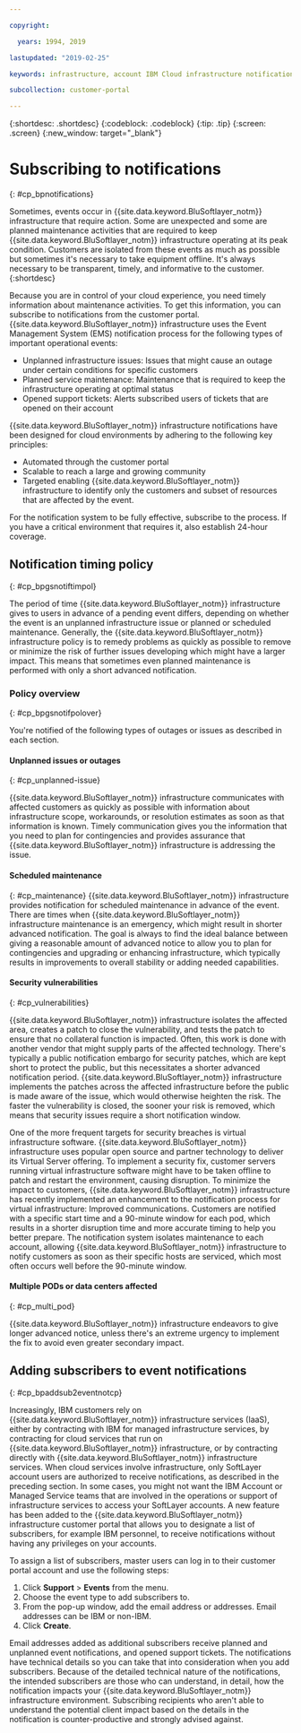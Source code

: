 ```yaml
---

copyright:

  years: 1994, 2019

lastupdated: "2019-02-25"

keywords: infrastructure, account IBM Cloud infrastructure notifications, unplanned infrastructure issues, notifications 

subcollection: customer-portal

---
```


{:shortdesc: .shortdesc}
{:codeblock: .codeblock}
{:tip: .tip}
{:screen: .screen}
{:new_window: target="_blank"}


# Subscribing to notifications
{: #cp_bpnotifications}

Sometimes, events occur in {{site.data.keyword.BluSoftlayer_notm}} infrastructure that require action. Some are unexpected and some are planned maintenance activities that are required to keep {{site.data.keyword.BluSoftlayer_notm}} infrastructure operating at its peak condition. Customers are isolated from these events as much as possible but sometimes it's necessary to take equipment offline. It's always necessary to be transparent, timely, and informative to the customer.
{:shortdesc}

Because you are in control of your cloud experience, you need timely information about maintenance activities. To get this information, you can subscribe to notifications from the customer portal. {{site.data.keyword.BluSoftlayer_notm}} infrastructure uses the Event Management System (EMS) notification process for the following types of important operational events:
* Unplanned infrastructure issues: Issues that might cause an outage under certain conditions for specific customers
* Planned service maintenance: Maintenance that is required to keep the infrastructure operating at optimal status
* Opened support tickets: Alerts subscribed users of tickets that are opened on their account

{{site.data.keyword.BluSoftlayer_notm}} infrastructure notifications have been designed for cloud environments by adhering to the following key principles:
* Automated through the customer portal
* Scalable to reach a large and growing community
* Targeted enabling {{site.data.keyword.BluSoftlayer_notm}} infrastructure to identify only the customers and subset of resources that are affected by the event.

For the notification system to be fully effective, subscribe to the process. If you have a critical environment that requires it, also establish 24-hour coverage.


## Notification timing policy
{: #cp_bpgsnotiftimpol}

The period of time {{site.data.keyword.BluSoftlayer_notm}} infrastructure gives to users in advance of a pending event differs, depending on whether the event is an unplanned infrastructure issue or planned or scheduled maintenance. Generally, the {{site.data.keyword.BluSoftlayer_notm}} infrastructure policy is to remedy problems as quickly as possible to remove or minimize the risk of further issues developing which might have a larger impact. This means that sometimes even planned maintenance is performed with only a short advanced notification.

### Policy overview
{: #cp_bpgsnotifpolover}

You're notified of the following types of outages or issues as described in each section.

#### Unplanned issues or outages
{: #cp_unplanned-issue}

{{site.data.keyword.BluSoftlayer_notm}} infrastructure communicates with affected customers as quickly as possible with information about infrastructure scope, workarounds, or resolution estimates as soon as that information is known. Timely communication gives you the information that you need to plan for contingencies and provides assurance that {{site.data.keyword.BluSoftlayer_notm}} infrastructure is addressing the issue.

#### Scheduled maintenance
{: #cp_maintenance}
{{site.data.keyword.BluSoftlayer_notm}} infrastructure provides notification for scheduled maintenance in advance of the event. There are times when {{site.data.keyword.BluSoftlayer_notm}} infrastructure maintenance is an emergency, which might result in shorter advanced notification. The goal is always to find the ideal balance between giving a reasonable amount of advanced notice to allow you to plan for contingencies and upgrading or enhancing infrastructure, which typically results in improvements to overall stability or adding needed capabilities.

#### Security vulnerabilities
{: #cp_vulnerabilities}

{{site.data.keyword.BluSoftlayer_notm}} infrastructure isolates the affected area, creates a patch to close the vulnerability, and tests the patch to ensure that no collateral function is impacted. Often, this work is done with another vendor that might supply parts of the affected technology. There's typically a public notification embargo for security patches, which are kept short to protect the public, but this necessitates a shorter advanced notification period. {{site.data.keyword.BluSoftlayer_notm}} infrastructure implements the patches across the affected infrastructure before the public is made aware of the issue, which would otherwise heighten the risk. The faster the vulnerability is closed, the sooner your risk is removed, which means that security issues require a short notification window.

One of the more frequent targets for security breaches is virtual infrastructure software. {{site.data.keyword.BluSoftlayer_notm}} infrastructure uses popular open source and partner technology to deliver its Virtual Server offering. To implement a security fix, customer servers running virtual infrastructure software might have to be taken offline to patch and restart the environment, causing disruption. To minimize the impact to customers, {{site.data.keyword.BluSoftlayer_notm}} infrastructure has recently implemented an enhancement to the notification process for virtual infrastructure: Improved communications. Customers are notified with a specific start time and a 90-minute window for each pod, which results in a shorter disruption time and more accurate timing to help you better prepare. The notification system isolates maintenance to each account, allowing {{site.data.keyword.BluSoftlayer_notm}} infrastructure to notify customers as soon as their specific hosts are serviced, which most often occurs well before the 90-minute window.

#### Multiple PODs or data centers affected
{: #cp_multi_pod}

{{site.data.keyword.BluSoftlayer_notm}} infrastructure endeavors to give longer advanced notice, unless there's an extreme urgency to implement the fix to avoid even greater secondary impact.


## Adding subscribers to event notifications
{: #cp_bpaddsub2eventnotcp}

Increasingly, IBM customers rely on {{site.data.keyword.BluSoftlayer_notm}} infrastructure services (IaaS), either by contracting with IBM for managed infrastructure services, by contracting for cloud services that run on {{site.data.keyword.BluSoftlayer_notm}} infrastructure, or by contracting directly with {{site.data.keyword.BluSoftlayer_notm}} infrastructure services. When cloud services involve infrastructure, only SoftLayer account users are authorized to receive notifications, as described in the preceding section. In some cases, you might not want the IBM Account or Managed Service teams that are involved in the operations or support of infrastructure services to access your SoftLayer accounts. A new feature has been added to the {{site.data.keyword.BluSoftlayer_notm}} infrastructure customer portal that allows you to designate a list of subscribers, for example IBM personnel, to receive notifications without having any privileges on your accounts.

To assign a list of subscribers, master users can log in to their customer portal account and use the following steps:
1. Click **Support** > **Events** from the menu.
2. Choose the event type to add subscribers to.
2. From the pop-up window, add the email address or addresses. Email addresses can be IBM or non-IBM.
3. Click **Create**.

Email addresses added as additional subscribers receive planned and unplanned event notifications, and opened support tickets. The notifications have technical details so you can take that into consideration when you add subscribers. Because of the detailed technical nature of the notifications, the intended subscribers are those who can understand, in detail, how the notification impacts your {{site.data.keyword.BluSoftlayer_notm}} infrastructure environment. Subscribing recipients who aren't able to understand the potential client impact based on the details in the notification is counter-productive and strongly advised against.
